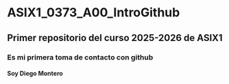 # ASIX1_0373_A00_IntroGithub
## Primer repositorio del curso 2025-2026 de ASIX1
### Es mi primera toma de contacto con github
#### Soy Diego Montero






















